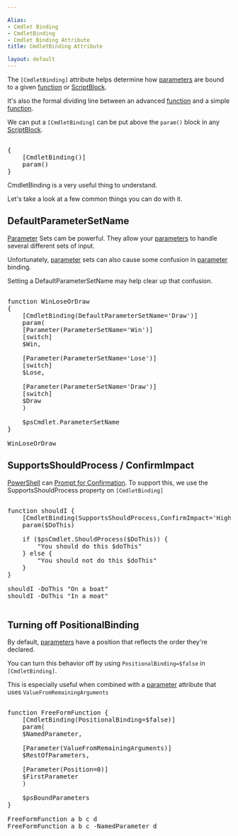```yaml
---

Alias: 
- Cmdlet Binding
- CmdletBinding
- Cmdlet Binding Attribute
title: CmdletBinding Attribute

layout: default
---
```


The `[CmdletBinding]` attribute helps determine how [parameters](/PowerShell/Parameters) are bound to a given [function](/PowerShell/Functions) or [ScriptBlock](/PowerShell/ScriptBlock).

It's also the formal dividing line between an advanced [function](/PowerShell/Functions) and a simple [function](/PowerShell/Functions).

We can put a `[CmdletBinding]` can be put above the `param()` block in any [ScriptBlock](/PowerShell/ScriptBlock).

<pre><br/><span class='Magenta'>{</span><br/>&nbsp;&nbsp;&nbsp;&nbsp;<span class='Magenta'>[</span><span class='Output'>CmdletBinding</span><span class='Magenta'>(</span><span class='Magenta'>)</span><span class='Magenta'>]</span><br/>&nbsp;&nbsp;&nbsp;&nbsp;<span class='Verbose'>param</span><span class='Magenta'>(</span><span class='Magenta'>)</span><br/><span class='Magenta'>}</span><br/></pre>

CmdletBinding is a very useful thing to understand.

Let's take a look at a few common things you can do with it.

## DefaultParameterSetName

[Parameter](/PowerShell/Parameters) Sets cam be powerful.  They allow your [parameters](/PowerShell/Parameters) to handle several different sets of input.

Unfortunately, [parameter](/PowerShell/Parameters) sets can also cause some confusion in [parameter](/PowerShell/Parameters) binding.  

Setting a DefaultParameterSetName may help clear up that confusion.

<pre><br/><span class='Verbose'>function</span>&nbsp;<span class='Verbose'>WinLoseOrDraw</span><br/><span class='Magenta'>{</span><br/>&nbsp;&nbsp;&nbsp;&nbsp;<span class='Magenta'>[</span><span class='Output'>CmdletBinding</span><span class='Magenta'>(</span><span class='Output'>DefaultParameterSetName</span><span class='Magenta'>=</span><span class='Verbose'>'Draw'</span><span class='Magenta'>)</span><span class='Magenta'>]</span><br/>&nbsp;&nbsp;&nbsp;&nbsp;<span class='Verbose'>param</span><span class='Magenta'>(</span><br/>&nbsp;&nbsp;&nbsp;&nbsp;<span class='Magenta'>[</span><span class='Output'>Parameter</span><span class='Magenta'>(</span><span class='Output'>ParameterSetName</span><span class='Magenta'>=</span><span class='Verbose'>'Win'</span><span class='Magenta'>)</span><span class='Magenta'>]</span><br/>&nbsp;&nbsp;&nbsp;&nbsp;<span class='Progress'>[switch]</span><br/>&nbsp;&nbsp;&nbsp;&nbsp;<span class='Warning'>$Win</span><span class='Magenta'>,</span><br/><br/>&nbsp;&nbsp;&nbsp;&nbsp;<span class='Magenta'>[</span><span class='Output'>Parameter</span><span class='Magenta'>(</span><span class='Output'>ParameterSetName</span><span class='Magenta'>=</span><span class='Verbose'>'Lose'</span><span class='Magenta'>)</span><span class='Magenta'>]</span><br/>&nbsp;&nbsp;&nbsp;&nbsp;<span class='Progress'>[switch]</span><br/>&nbsp;&nbsp;&nbsp;&nbsp;<span class='Warning'>$Lose</span><span class='Magenta'>,</span><br/><br/>&nbsp;&nbsp;&nbsp;&nbsp;<span class='Magenta'>[</span><span class='Output'>Parameter</span><span class='Magenta'>(</span><span class='Output'>ParameterSetName</span><span class='Magenta'>=</span><span class='Verbose'>'Draw'</span><span class='Magenta'>)</span><span class='Magenta'>]</span><br/>&nbsp;&nbsp;&nbsp;&nbsp;<span class='Progress'>[switch]</span><br/>&nbsp;&nbsp;&nbsp;&nbsp;<span class='Warning'>$Draw</span><br/>&nbsp;&nbsp;&nbsp;&nbsp;<span class='Magenta'>)</span><br/><br/>&nbsp;&nbsp;&nbsp;&nbsp;<span class='Warning'>$psCmdlet</span><span class='Magenta'>.</span><span class='Output'>ParameterSetName</span><br/><span class='Magenta'>}</span><br/><br/><span class='Warning'>WinLoseOrDraw</span><br/></pre>


## SupportsShouldProcess / ConfirmImpact

[PowerShell](/PowerShell) can [Prompt for Confirmation](/PowerShell/Concepts/Prompt-For-Confirmation).  To support this, we use the SupportsShouldProcess property on `[CmdletBinding]`

<pre><br/><span class='Verbose'>function</span>&nbsp;<span class='Verbose'>shouldI</span>&nbsp;<span class='Magenta'>{</span><br/>&nbsp;&nbsp;&nbsp;&nbsp;<span class='Magenta'>[</span><span class='Output'>CmdletBinding</span><span class='Magenta'>(</span><span class='Output'>SupportsShouldProcess</span><span class='Magenta'>,</span><span class='Output'>ConfirmImpact</span><span class='Magenta'>=</span><span class='Verbose'>'High'</span><span class='Magenta'>)</span><span class='Magenta'>]</span><br/>&nbsp;&nbsp;&nbsp;&nbsp;<span class='Verbose'>param</span><span class='Magenta'>(</span><span class='Warning'>$DoThis</span><span class='Magenta'>)</span><br/><br/>&nbsp;&nbsp;&nbsp;&nbsp;<span class='Verbose'>if</span>&nbsp;<span class='Magenta'>(</span><span class='Warning'>$psCmdlet</span><span class='Magenta'>.</span><span class='Output'>ShouldProcess</span><span class='Magenta'>(</span><span class='Warning'>$DoThis</span><span class='Magenta'>)</span><span class='Magenta'>)</span>&nbsp;<span class='Magenta'>{</span><br/>&nbsp;&nbsp;&nbsp;&nbsp;&nbsp;&nbsp;&nbsp;&nbsp;<span class='Verbose'>"You should do this $doThis"</span><br/>&nbsp;&nbsp;&nbsp;&nbsp;<span class='Magenta'>}</span>&nbsp;<span class='Verbose'>else</span>&nbsp;<span class='Magenta'>{</span><br/>&nbsp;&nbsp;&nbsp;&nbsp;&nbsp;&nbsp;&nbsp;&nbsp;<span class='Verbose'>"You should not do this $doThis"</span><br/>&nbsp;&nbsp;&nbsp;&nbsp;<span class='Magenta'>}</span><br/><span class='Magenta'>}</span><br/><br/><span class='Warning'>shouldI</span>&nbsp;<span class='Magenta'>-DoThis</span>&nbsp;<span class='Verbose'>"On a boat"</span><br/><span class='Warning'>shouldI</span>&nbsp;<span class='Magenta'>-DoThis</span>&nbsp;<span class='Verbose'>"In a moat"</span><br/><br/></pre>

## Turning off PositionalBinding

By default, [parameters](/PowerShell/Parameters) have a position that reflects the order they're declared.

You can turn this behavior off by using `PositionalBinding=$false` in `[CmdletBinding]`.

This is especially useful when combined with a [parameter](/PowerShell/Parameters) attribute that uses `ValueFromRemainingArguments`

<pre><br/><span class='Verbose'>function</span>&nbsp;<span class='Verbose'>FreeFormFunction</span>&nbsp;<span class='Magenta'>{</span><br/>&nbsp;&nbsp;&nbsp;&nbsp;<span class='Magenta'>[</span><span class='Output'>CmdletBinding</span><span class='Magenta'>(</span><span class='Output'>PositionalBinding</span><span class='Magenta'>=</span><span class='Warning'>$false</span><span class='Magenta'>)</span><span class='Magenta'>]</span><br/>&nbsp;&nbsp;&nbsp;&nbsp;<span class='Verbose'>param</span><span class='Magenta'>(</span><br/>&nbsp;&nbsp;&nbsp;&nbsp;<span class='Warning'>$NamedParameter</span><span class='Magenta'>,</span><br/><br/>&nbsp;&nbsp;&nbsp;&nbsp;<span class='Magenta'>[</span><span class='Output'>Parameter</span><span class='Magenta'>(</span><span class='Output'>ValueFromRemainingArguments</span><span class='Magenta'>)</span><span class='Magenta'>]</span><br/>&nbsp;&nbsp;&nbsp;&nbsp;<span class='Warning'>$RestOfParameters</span><span class='Magenta'>,</span><br/><br/>&nbsp;&nbsp;&nbsp;&nbsp;<span class='Magenta'>[</span><span class='Output'>Parameter</span><span class='Magenta'>(</span><span class='Output'>Position</span><span class='Magenta'>=</span><span class='Output'>0</span><span class='Magenta'>)</span><span class='Magenta'>]</span><br/>&nbsp;&nbsp;&nbsp;&nbsp;<span class='Warning'>$FirstParameter</span>&nbsp;&nbsp;&nbsp;&nbsp;<br/>&nbsp;&nbsp;&nbsp;&nbsp;<span class='Magenta'>)</span><br/><br/>&nbsp;&nbsp;&nbsp;&nbsp;<span class='Warning'>$psBoundParameters</span><br/><span class='Magenta'>}</span><br/><br/><span class='Warning'>FreeFormFunction</span>&nbsp;<span class='Verbose'>a</span>&nbsp;<span class='Verbose'>b</span>&nbsp;<span class='Verbose'>c</span>&nbsp;<span class='Verbose'>d</span><br/><span class='Warning'>FreeFormFunction</span>&nbsp;<span class='Verbose'>a</span>&nbsp;<span class='Verbose'>b</span>&nbsp;<span class='Verbose'>c</span>&nbsp;<span class='Magenta'>-NamedParameter</span>&nbsp;<span class='Verbose'>d</span><br/></pre>
